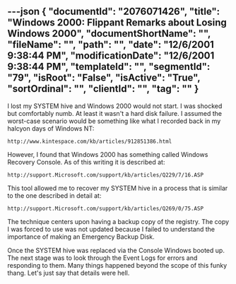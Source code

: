 ---json
{
  "documentId": "2076071426",
  "title": "Windows 2000: Flippant Remarks about Losing Windows 2000",
  "documentShortName": "",
  "fileName": "",
  "path": "",
  "date": "12/6/2001 9:38:44 PM",
  "modificationDate": "12/6/2001 9:38:44 PM",
  "templateId": "",
  "segmentId": "79",
  "isRoot": "False",
  "isActive": "True",
  "sortOrdinal": "",
  "clientId": "",
  "tag": ""
}
---

I lost my SYSTEM hive and Windows 2000 would not start. I was shocked but comfortably numb. At least it wasn't a hard disk failure. I assumed the worst-case scenario would be something like what I recorded back in my halcyon days of Windows NT:

    http://www.kintespace.com/kb/articles/912851386.html

However, I found that Windows 2000 has something called Windows Recovery Console. As of this writing it is described at:

    http://support.Microsoft.com/support/kb/articles/Q229/7/16.ASP

This tool allowed me to recover my SYSTEM hive in a process that is similar to the one described in detail at:

    http://support.Microsoft.com/support/kb/articles/Q269/0/75.ASP

The technique centers upon having a backup copy of the registry. The copy I was forced to use was not updated because I failed to understand the importance of making an Emergency Backup Disk.

Once the SYSTEM hive was replaced via the Console Windows booted up. The next stage was to look through the Event Logs for errors and responding to them. Many things happened beyond the scope of this funky thang. Let's just say that details were hell.

